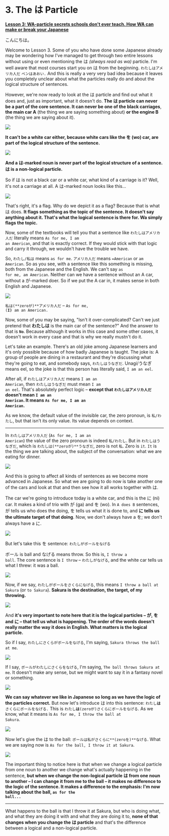 # **3. The は Particle**

[**Lesson 3: WA-particle secrets schools don't ever teach. How WA can make or break your Japanese**](https://www.youtube.com/watch?v=U9_T4eObNXg&list=PLg9uYxuZf8x_A-vcqqyOFZu06WlhnypWj&index=3&ab_channel=OrganicJapanesewithCureDolly)

こんにちは。

Welcome to Lesson 3. Some of you who have done some Japanese already may be wondering how I've managed to get through two entire lessons without using or even mentioning the は *(always read as wa)* particle. I'm well aware that most courses start you on は from the beginning. <code>わたしはアメリカ人だ</code> <code>ペンはあおい.</code> And this is really a very very bad idea because it leaves you completely unclear about what the particles really do and about the logical structure of sentences.

However, we're now ready to look at the は particle and find out what it does and, just as important, what it doesn't do. **The は particle can never be a part of the core sentence. It can never be one of the black carriages**, **the main car A** (the thing we are saying something about) **or the engine B** (the thing we are saying about it).

![](media/image298.webp)

**It can't be a white car either, because white cars like the を (wo) car, are part of the logical structure of the sentence.**

![](media/image276.webp)

**And a は-marked noun is never part of the logical structure of a sentence. は is a non-logical particle.**

So if は is not a black car or a white car, what kind of a carriage is it? Well, it's not a carriage at all. A は-marked noun looks like this…

![](media/image326.webp)

That's right, it's a flag. Why do we depict it as a flag? Because that is what は does. **It flags something as the topic of the sentence. It doesn't say anything about it. That's what the logical sentence is there for. Wa simply flags the topic.**

Now, some of the textbooks will tell you that a sentence like <code>わたしはアメリカ人だ</code> literally means <code>As for me, I am an American</code>, and that is exactly correct. If they would stick with that logic and carry it through, we wouldn't have the trouble we have.

So, <code>わたし/私は</code> means <code>as for me</code>. <code>アメリカ人だ</code> means <code>=American</code> or <code>am American</code>. So as you see, with a sentence like this something is missing, both from the Japanese and the English. We can't say <code>as for me, am American</code>. Neither can we have a sentence without an A car, without a が-marked doer. So if we put the A car in, it makes sense in both English and Japanese.

![](media/image487.webp)

<code>私は(**zeroが)**アメリカ人だ</code> – <code>As for me, (**I)** am an American.</code>

Now, some of you may be saying, "Isn't it over-complicated? Can't we just pretend that **わたしは** is the main car of the sentence?" And the answer to that is <code>**No**</code>. Because although it works in this case and some other cases, it doesn't work in every case and that is why we really mustn't do it.

Let's take an example. There's an old joke among Japanese learners and it's only possible because of how badly Japanese is taught. The joke is: A group of people are dining in a restaurant and they're discussing what they're going to eat, and somebody says, <code>わたしはうなぎだ</code>. Unagi/うなぎ means eel, so the joke is that this person has literally said, <code>I am an eel</code>.

After all, if <code>わたしはアメリカ人だ</code> means <code>I am an American</code>, then <code>わたしはうなぎだ</code> must mean <code>I am an eel</code>. That's absolutely perfect logic – **except that <code>わたしはアメリカ人だ</code> doesn't mean <code>I am an American</code>. It means <code>As for me, I am an American</code>.**

As we know, the default value of the invisible car, the zero pronoun, is <code>私/わたし</code>, but that isn't its only value. Its value depends on context.

---

In <code>わたしはアメリカ人だ</code> (<code>As for me, I am an American</code>) the value of the zero pronoun is indeed <code>私/わたし</code>. But in <code>わたしはうなぎだ</code>, which is <code>わたしは(**zeroが)**うなぎだ</code>, zero is not <code>私</code>. Zero is <code>it</code>. <code>It</code> is the thing we are talking about, the subject of the conversation: what we are eating for dinner.

![](media/image377.webp)

And this is going to affect all kinds of sentences as we become more advanced in Japanese. So what we are going to do now is take another one of the cars and look at that and then see how it all works together with は.

The car we're going to introduce today is a white car, and this is the に (ni) car. It makes a kind of trio with が (ga) and を (wo). In <code>A does B</code> sentences, が tells us who does the doing, を tells us what it is done to, and **に tells us the ultimate target of that doing**. Now, we don't always have a を; we don't always have a に.

![](media/image338.webp)

But let's take this を sentence: <code>わたしがボールをなげる</code>

ボール is ball and なげる means throw. So this is, <code>I throw a ball</code>. The core sentence is <code>I throw</code> – <code>わたしがなげる</code>, and the white car tells us what I threw: it was a ball.

![](media/image299.webp)

Now, if we say, <code>わたしがボールをさくらになげる</code>, this means <code>I throw a ball at Sakura</code> (or <code>to Sakura</code>). **Sakura is the destination, the target, of my throwing.**

![](media/image901.webp)

And **it's very important to note here that it is the logical particles – が, を and に – that tell us what is happening. The order of the words doesn't really matter the way it does in English. What matters is the logical particle.**

So if I say, <code>わたしにさくらがボールをなげる</code>, I'm saying, <code>Sakura throws the ball at me</code>.

![](media/image165.webp)

If I say, <code>ボールがわたしにさくらをなげる</code>, I'm saying, <code>The ball throws Sakura at me</code>. It doesn't make any sense, but we might want to say it in a fantasy novel or something.

![](media/image864.webp)

**We can say whatever we like in Japanese so long as we have the logic of the particles correct.** But now let's introduce は into this sentence: <code>わたし**は**さくらにボールをなげる.</code> This is <code>わたし**は**(zeroが)さくらにボールをなげる</code>. As we know, what it means is <code>As for me, I throw the ball at Sakura</code>.

![](media/image106.webp)

Now let's give the は to the ball: <code>ボールは私がさくらに**(zeroを)**なげる</code>. What we are saying now is <code>As for the ball, I throw it at Sakura</code>.

![](media/image877.webp)

The important thing to notice here is that when we change a logical particle from one noun to another we change what's actually happening in the sentence, **but when we change the non-logical particle は from one noun to another – I can change it from me to the ball – it makes no difference to the logic of the sentence. It makes a difference to the emphasis: I'm now talking about the ball, <code>as for the ball...</code>**

---

What happens to the ball is that I throw it at Sakura, but who is doing what, and what they are doing it with and what they are doing it to, **none of that changes when you change the は particle** and that's the difference between a logical and a non-logical particle.